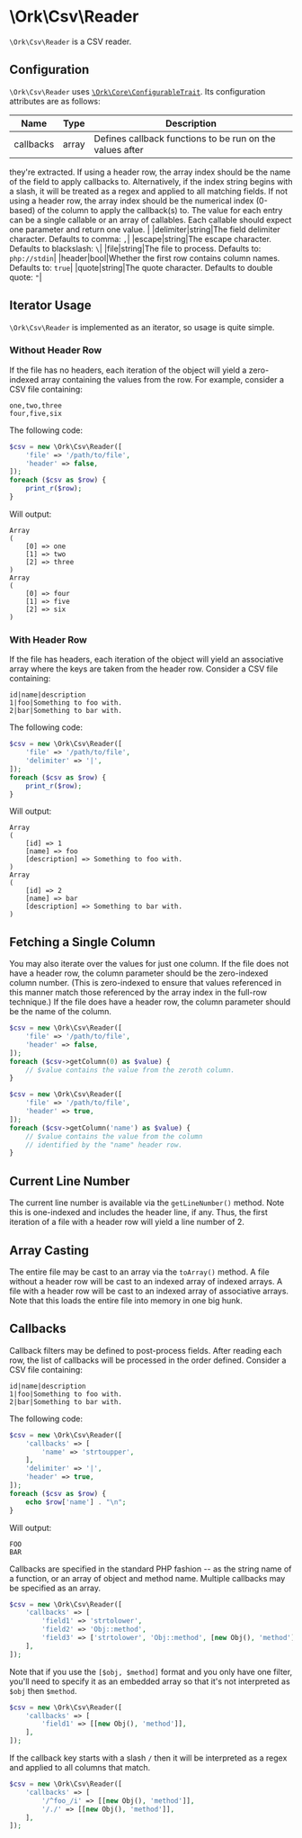 # \Ork\Csv\Reader

`\Ork\Csv\Reader` is a CSV reader.

## Configuration

`\Ork\Csv\Reader` uses [`\Ork\Core\ConfigurableTrait`](https://github.com/AlexHowansky/ork-core/wiki/ConfigurableTrait).
Its configuration attributes are as follows:

|Name|Type|Description|
|----|----|-----------|
|callbacks|array|Defines callback functions to be run on the values after
they're extracted. If using a header row, the array index should be the name
of the field to apply callbacks to. Alternatively, if the index string begins
with a slash, it will be treated as a regex and applied to all matching fields.
If not using a header row, the array index should be the numerical index
(0-based) of the column to apply the callback(s) to. The value for each entry
can be a single callable or an array of callables. Each callable should expect
one parameter and return one value. |
|delimiter|string|The field delimiter character. Defaults to comma: `,`|
|escape|string|The escape character. Defaults to blackslash: `\`|
|file|string|The file to process. Defaults to: `php://stdin`|
|header|bool|Whether the first row contains column names. Defaults to: `true`|
|quote|string|The quote character. Defaults to double quote: `"`|

## Iterator Usage

`\Ork\Csv\Reader` is implemented as an iterator, so usage is quite simple.

### Without Header Row

If the file has no headers, each iteration of the object will yield a
zero-indexed array containing the values from the row. For example, consider
a CSV file containing:

```csv
one,two,three
four,five,six
```

The following code:

```php
$csv = new \Ork\Csv\Reader([
    'file' => '/path/to/file',
    'header' => false,
]);
foreach ($csv as $row) {
    print_r($row);
}
```

Will output:

    Array
    (
        [0] => one
        [1] => two
        [2] => three
    )
    Array
    (
        [0] => four
        [1] => five
        [2] => six
    )

### With Header Row

If the file has headers, each iteration of the object will yield an associative
array where the keys are taken from the header row. Consider a CSV file
containing:

```csv
id|name|description
1|foo|Something to foo with.
2|bar|Something to bar with.
```

The following code:

```php
$csv = new \Ork\Csv\Reader([
    'file' => '/path/to/file',
    'delimiter' => '|',
]);
foreach ($csv as $row) {
    print_r($row);
}
```

Will output:

    Array
    (
        [id] => 1
        [name] => foo
        [description] => Something to foo with.
    )
    Array
    (
        [id] => 2
        [name] => bar
        [description] => Something to bar with.
    )

## Fetching a Single Column

You may also iterate over the values for just one column. If the file does not
have a header row, the column parameter should be the zero-indexed column
number. (This is zero-indexed to ensure that values referenced in this manner
match those referenced by the array index in the full-row technique.) If the
file does have a header row, the column parameter should be the name of the
column.

```php
$csv = new \Ork\Csv\Reader([
    'file' => '/path/to/file',
    'header' => false,
]);
foreach ($csv->getColumn(0) as $value) {
    // $value contains the value from the zeroth column.
}
```

```php
$csv = new \Ork\Csv\Reader([
    'file' => '/path/to/file',
    'header' => true,
]);
foreach ($csv->getColumn('name') as $value) {
    // $value contains the value from the column
    // identified by the "name" header row.
}
```

## Current Line Number

The current line number is available via the `getLineNumber()` method. Note
this is one-indexed and includes the header line, if any. Thus, the first
iteration of a file with a header row will yield a line number of 2.

## Array Casting

The entire file may be cast to an array via the `toArray()` method. A file
without a header row will be cast to an indexed array of indexed arrays. A file
with a header row will be cast to an indexed array of associative arrays. Note
that this loads the entire file into memory in one big hunk.

## Callbacks

Callback filters may be defined to post-process fields. After reading each row,
the list of callbacks will be processed in the order defined. Consider a CSV
file containing:

```csv
id|name|description
1|foo|Something to foo with.
2|bar|Something to bar with.
```

The following code:

```php
$csv = new \Ork\Csv\Reader([
    'callbacks' => [
        'name' => 'strtoupper',
    ],
    'delimiter' => '|',
    'header' => true,
]);
foreach ($csv as $row) {
    echo $row['name'] . "\n";
}
```

Will output:

    FOO
    BAR

Callbacks are specified in the standard PHP fashion -- as the string name of a
function, or an array of object and method name. Multiple callbacks may be
specified as an array.

```php
$csv = new \Ork\Csv\Reader([
    'callbacks' => [
        'field1' => 'strtolower',
        'field2' => 'Obj::method',
        'field3' => ['strtolower', 'Obj::method', [new Obj(), 'method']],
    ],
]);
```

Note that if you use the `[$obj, $method]` format and you only have one filter,
you'll need to specify it as an embedded array so that it's not interpreted as
`$obj` then `$method`.

```php
$csv = new \Ork\Csv\Reader([
    'callbacks' => [
        'field1' => [[new Obj(), 'method']],
    ],
]);
```

If the callback key starts with a slash `/` then it will be interpreted as a
regex and applied to all columns that match.

```php
$csv = new \Ork\Csv\Reader([
    'callbacks' => [
        '/^foo_/i' => [[new Obj(), 'method']],
        '/./' => [[new Obj(), 'method']],
    ],
]);
```
